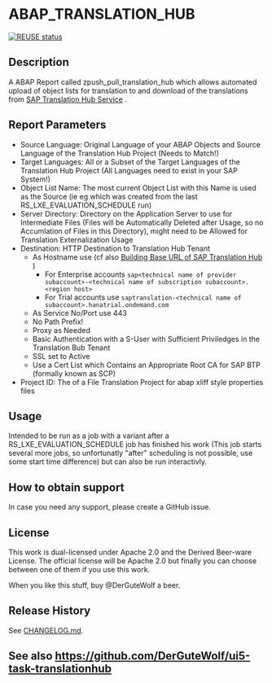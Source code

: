 # ABAP_TRANSLATION_HUB
[![REUSE status](https://api.reuse.software/badge/github.com/DerGuteWolf/ABAP_TRANSLATION_HUB)](https://api.reuse.software/info/github.com/DerGuteWolf/ABAP_TRANSLATION_HUB)

## Description
A ABAP Report called zpush_pull_translation_hub which allows automated upload of object lists for translation to and download of the translations from [SAP Translation Hub Service](https://help.sap.com/viewer/p/SAP_TRANSLATION_HUB) .

## Report Parameters
- Source Language: Original Language of your ABAP Objects and Source Language of the Translation Hub Project (Needs to Match!)
- Target Languages: All or a Subset of the Target Languages of the Translation Hub Project (All Languages need to exist in your SAP System!)
- Object List Name: The most current Object List with this Name is used as the Source (ie eg which was created from the last RS_LXE_EVALUATION_SCHEDULE run)
- Server Directory: Directory on the Application Server to use for Intermediate Files (Files will be Automatically Deleted after Usage, so no Accumlation of Files in this Directory), might need to be Allowed for Translation Externalization Usage
- Destination: HTTP Destination to Translation Hub Tenant
  - As Hostname use (cf also [Building Base URL of SAP Translation Hub](https://help.sap.com/viewer/ed6ce7a29bdd42169f5f0d7868bce6eb/Cloud/en-US/3a011fba82644259a2cc3c919863f4b4.html) )
    - For Enterprise accounts `sap<technical name of provider subaccount>-<technical name of subscription subaccount>.<region host>`
    - For Trial accounts use `saptranslation-<technical name of subaccount>.hanatrial.ondemand.com`
  - As Service No/Port use 443
  - No Path Prefix!
  - Proxy as Needed
  - Basic Authentication with a S-User with Sufficient Priviledges in the Translation Bub Tenant
  - SSL set to Active
  - Use a Cert List which Contains an Appropriate Root CA for SAP BTP (formally known as SCP)
- Project ID: The <translation project ID> of a File Translation Project for abap xliff style properties files

## Usage
Intended to be run as a job with a variant after a RS_LXE_EVALUATION_SCHEDULE job has finished his work (This job starts several more jobs, so unfortunatly "after" scheduling is not possible, use some start time difference) but can also be run interactivly.

## How to obtain support
In case you need any support, please create a GitHub issue.

## License
This work is dual-licensed under Apache 2.0 and the Derived Beer-ware License. The official license will be Apache 2.0 but finally you can choose between one of them if you use this work.

When you like this stuff, buy @DerGuteWolf a beer.

## Release History
See [CHANGELOG.md](CHANGELOG.md).

## See also https://github.com/DerGuteWolf/ui5-task-translationhub
